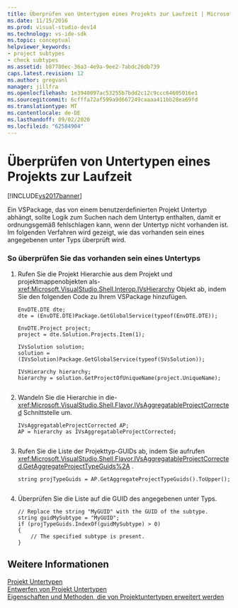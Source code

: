 ```yaml
---
title: Überprüfen von Untertypen eines Projekts zur Laufzeit | Microsoft-Dokumentation
ms.date: 11/15/2016
ms.prod: visual-studio-dev14
ms.technology: vs-ide-sdk
ms.topic: conceptual
helpviewer_keywords:
- project subtypes
- check subtypes
ms.assetid: b87780ec-36a3-4e9a-9ee2-7abdc26db739
caps.latest.revision: 12
ms.author: gregvanl
manager: jillfra
ms.openlocfilehash: 1e3940097ac53255b7bdd2c12c9ccc64605016e1
ms.sourcegitcommit: 6cfffa72af599a9d667249caaaa411bb28ea69fd
ms.translationtype: MT
ms.contentlocale: de-DE
ms.lasthandoff: 09/02/2020
ms.locfileid: "62584904"
---
```

# <a name="verifying-subtypes-of-a-project-at-run-time"></a>Überprüfen von Untertypen eines Projekts zur Laufzeit
[!INCLUDE[vs2017banner](../includes/vs2017banner.md)]

Ein VSPackage, das von einem benutzerdefinierten Projekt Untertyp abhängt, sollte Logik zum Suchen nach dem Untertyp enthalten, damit er ordnungsgemäß fehlschlagen kann, wenn der Untertyp nicht vorhanden ist. Im folgenden Verfahren wird gezeigt, wie das vorhanden sein eines angegebenen unter Typs überprüft wird.  
  
### <a name="to-verify-the-presence-of-a-subtype"></a>So überprüfen Sie das vorhanden sein eines Untertyps  
  
1. Rufen Sie die Projekt Hierarchie aus dem Projekt und projektmappenobjekten als- <xref:Microsoft.VisualStudio.Shell.Interop.IVsHierarchy> Objekt ab, indem Sie den folgenden Code zu Ihrem VSPackage hinzufügen.  
  
    ```  
    EnvDTE.DTE dte;  
    dte = (EnvDTE.DTE)Package.GetGlobalService(typeof(EnvDTE.DTE));  
  
    EnvDTE.Project project;  
    project = dte.Solution.Projects.Item(1);  
  
    IVsSolution solution;  
    solution = (IVsSolution)Package.GetGlobalService(typeof(SVsSolution));  
  
    IVsHierarchy hierarchy;  
    hierarchy = solution.GetProjectOfUniqueName(project.UniqueName);  
  
    ```  
  
2. Wandeln Sie die Hierarchie in die- <xref:Microsoft.VisualStudio.Shell.Flavor.IVsAggregatableProjectCorrected> Schnittstelle um.  
  
    ```  
    IVsAggregatableProjectCorrected AP;  
    AP = hierarchy as IVsAggregatableProjectCorrected;  
  
    ```  
  
3. Rufen Sie die Liste der Projekttyp-GUIDs ab, indem Sie aufrufen <xref:Microsoft.VisualStudio.Shell.Flavor.IVsAggregatableProjectCorrected.GetAggregateProjectTypeGuids%2A> .  
  
    ```  
    string projTypeGuids = AP.GetAggregateProjectTypeGuids().ToUpper();  
  
    ```  
  
4. Überprüfen Sie die Liste auf die GUID des angegebenen unter Typs.  
  
    ```  
    // Replace the string "MyGUID" with the GUID of the subtype.  
    string guidMySubtype = "MyGUID";  
    if (projTypeGuids.IndexOf(guidMySubtype) > 0)  
    {  
        // The specified subtype is present.  
    }  
    ```  
  
## <a name="see-also"></a>Weitere Informationen  
 [Projekt Untertypen](../extensibility/internals/project-subtypes.md)   
 [Entwerfen von Projekt Untertypen](../extensibility/internals/project-subtypes-design.md)   
 [Eigenschaften und Methoden, die von Projektuntertypen erweitert werden](../extensibility/internals/properties-and-methods-extended-by-project-subtypes.md)
